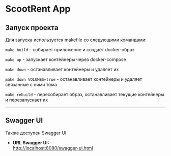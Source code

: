 # ScootRent App

##  Запуск проекта
Для запуска используется makefile со следующими командами:

`make build` - собирает приложение и создаёт docker-образ

`make up` - запускает контейнеры через docker-compose

`make down` - останавливает контейнеры и удаляет их 

`make down VOLUMES=true` - останавливает контейнеры и удаляет связанные с ними тома

`make rebuild` - пересобирает образ, останавливает текущие контейнеры и перезапускает их

---

## Swagger UI
Также доступен Swagger UI:

- **URL Swagger UI:**  
  [http://localhost:8080/swagger-ui.html](http://localhost:8080/swagger-ui.html)
